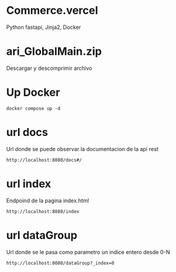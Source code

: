 # Commerce.vercel
Python fastapi, Jinja2, Docker

# ari_GlobalMain.zip
Descargar y descomprimir archivo 

# Up Docker
```Docker
docker compose up -d
```

# url docs
Url donde se puede observar la documentacion de la api rest
```url 
http://localhost:8080/docs#/
```

# url index
Endpoind de la pagina index.html 
```url 
http://localhost:8080/index
```

# url dataGroup
  Url donde se le pasa como parametro un indice entero desde 0-N
```url 
http://localhost:8080/dataGroup?_index=0
```


<!-- This content will not appear in the rendered Markdown -->
